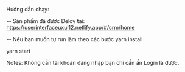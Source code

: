 Hướng dẫn chạy:


-- Sản phẩm đã được Deloy tại:
https://userinterfaceuxui12.netlify.app/#/crm/home

-- Nếu bạn muốn tự run làm theo các bước
yarn install

yarn start


Notes: Không cần tài khoản đăng nhập bạn chỉ cần ấn Login là được.